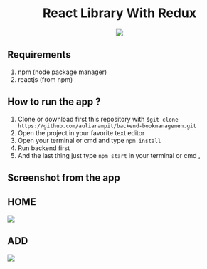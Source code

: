 <h1 align='center'>React Library With Redux</h1>

<p align='center'>
  <a href='https://facebook.github.io/react-native/'>
  <img src='https://kreitech.io/blog/wp-content/uploads/2018/10/1_-NOQtyJAGQ1RNC3iVt_thA.png' />
  </a>
</p>

##  Requirements 
1. npm (node package manager)
2. reactjs (from npm)

## How to run the app ?
1. Clone or download first this repository with `$git clone https://github.com/auliarampit/backend-bookmanagemen.git`
2. Open the project in your favorite text editor
3. Open your terminal or cmd and type `npm install`
4. Run backend first
5. And the last thing just type `npm start` in your terminal or cmd , 

 
## Screenshot from the app
<p align='center'>
  <span>
   <h2>HOME</h2>
  <img src="http://imgur.com/IWguoTEl.png" />
  
  <h2>ADD</h2>
  <img src="http://imgur.com/dYWqx6Ol.png" />
  
  </span>
</p>

